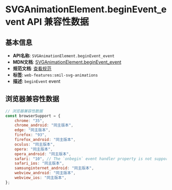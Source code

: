 # SVGAnimationElement.beginEvent_event API 兼容性数据

## 基本信息

- **API名称**: `SVGAnimationElement.beginEvent_event`
- **MDN文档**: [SVGAnimationElement.beginEvent_event](https://developer.mozilla.org/docs/Web/API/SVGAnimationElement/beginEvent_event)
- **规范文档**: [查看规范](https://svgwg.org/svg2-draft/interact.html#BeginEvent)
- **标签**: `web-features:smil-svg-animations`
- **描述**: `beginEvent` event

## 浏览器兼容性数据

```javascript
// 浏览器兼容性数据
const browserSupport = {
    chrome: "35",
    chrome_android: "同主版本",
    edge: "同主版本",
    firefox: "93",
    firefox_android: "同主版本",
    oculus: "同主版本",
    opera: "同主版本",
    opera_android: "同主版本",
    safari: "10", // The `onbegin` event handler property is not supported.,
    safari_ios: "同主版本",
    samsunginternet_android: "同主版本",
    webview_android: "同主版本",
    webview_ios: "同主版本",
};

```

